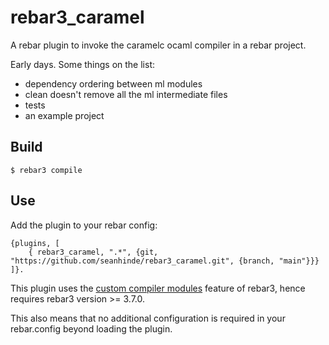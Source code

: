 rebar3_caramel
=====

A rebar plugin to invoke the caramelc ocaml compiler in a rebar project.

Early days. Some things on the list:

- dependency ordering between ml modules
- clean doesn't remove all the ml intermediate files
- tests
- an example project

Build
-----

    $ rebar3 compile

Use
---

Add the plugin to your rebar config:

    {plugins, [
        { rebar3_caramel, ".*", {git, "https://github.com/seanhinde/rebar3_caramel.git", {branch, "main"}}}
    ]}.

This plugin uses the [custom compiler modules](http://rebar3.org/docs/extending/custom_compiler_modules/) feature of rebar3, hence requires rebar3 version >= 3.7.0.

This also means that no additional configuration is required in your rebar.config beyond loading the plugin.
